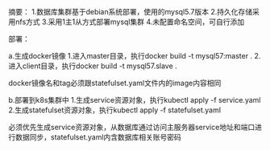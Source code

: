 摘要：
1.数据库集群基于debian系统部署，使用的mysql5.7版本
2.持久化存储采用nfs方式
3.采用1主1从方式部署mysql集群
4.未配置命名空间，可自行添加

部署：

a.生成docker镜像
1.进入master目录，执行docker build -t mysql57:master .
2.进入client目录，执行docker build -t mysql57.slave .

docker镜像名和tag必须跟statefulset.yaml文件内的image内容相同

b.部署到k8s集群中
1.生成service资源对象，执行kubectl apply -f service.yaml
2.生成statefulset资源对象，执行kubectl apply -f statefulset.yaml

必须优先生成service资源对象，从数据库通过访问主服务器service地址和端口进行数据同步，statefulset.yaml内含数据库相关账号密码